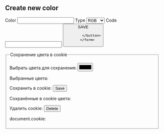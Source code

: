 <!DOCTYPE html>
<html lang="en">

<head>
    <meta charset="UTF-8">
    <meta name="viewport" content="width=device-width, initial-scale=1.0">
    <title>fined1</title>
    <link rel="stylesheet" href="dz 8 style .css">
    <script src="dz 8.js" defer></script>



</head>

<div class="box">
    <h2>Create new color</h1>
        <form class="form_cont" action="">
            <label for="">Color
                <input type="text" name="" pattern="[A-Za-z]" title="only latin letters not numbers" id="color_name"
                    required minlength="4">
            </label>
            <label for="">Type
                <select name="" id="Type">
                    <option value="RGB">RGB</option>
                    <option value="HEX">HEX</option>
                    <option value="RGBA">RGBA</option>
                </select>
            </label>
            <label for="">Code
                <input type="text" name="" pattern="[A-F#0-9]" title="use 0-9,#,A-F" id="color_code" required
                    minlength="4">
            </label>
            <button class="button" id='save' onclick="add();">SAVE

            </button>
        </form>

</div>
<form id="form">
    <fieldset>
        <legend>Сохранение цвета в cookie</legend>
        <p>
            Выбрать цвета для сохранения: <input onchange="choiceColor(event)" type="color" value="#000000" name=""
                id="" />
        </p>
        <p id="choice">Выбранные цвета:</p>
        <p>
            Сохранить в cookie: <input onclick="saveCookie()" type="button" value="Save" name="" id="" />
        </p>
        <p id="keep">Сохранённые в cookie цвета:</p>
        <p>
            Удалить cookie: <input onclick="delCookie()" type="button" value="Delete" name="" id="" />
        </p>
        <p>document.cookie: <span id="result"></span></p>
    </fieldset>
</form>
</div>




</html>



 <script src="dz 8.js" defer>
let form = document.querySelector('#form'), 
        choice = form.querySelector('#choice'),
        keep = form.querySelector('#keep'),
        result = form.querySelector('#result'),
        
        key = 'colors=',
        reg = /colors=([^;]+)/,
        arr = [];
    
    const insert = (target, str) => {
        let html = '&nbsp;<span style="padding: 0px 10px; background-color: ' + str + ';"></span>';
        target.insertAdjacentHTML('beforeEnd', html);
    };
 
    const choiceColor = e => {
        let target = e.currentTarget;
        arr = [...arr, target.value];
        insert(choice, target.value);
    };
    
    (() => {
        if( !document.cookie.match(reg) ) return;
        let cook = JSON.parse(document.cookie.match(reg)[1]);
        for(let color of cook) insert(keep, color);
        result.innerText = document.cookie;
    })();
    
    const saveCookie = e => {
        if(!arr.length) {
            alert('Цвета для сохранения не выбраны');
            return;
        }
        if( document.cookie.match(reg) ) {
            arr = [...JSON.parse(document.cookie.match(reg)[1]), ...arr];
        }
        document.cookie = key + JSON.stringify(arr);
        location.href = location.href;
    };
    
    const delCookie = e => {
        if( !document.cookie.match(reg) ) return;
        document.cookie = key;
        location.href = location.href;
    };
    </script>